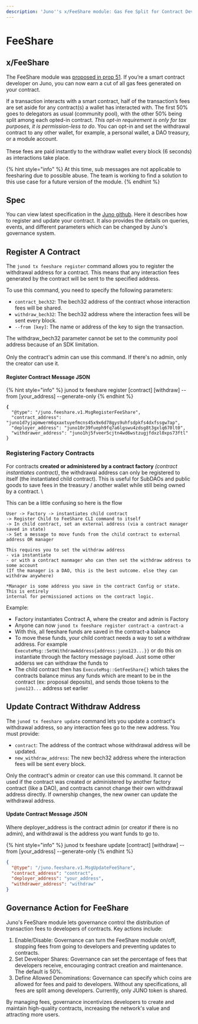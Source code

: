 ```yaml
---
description: 'Juno''s x/FeeShare module: Gas Fee Split for Contract Developers'
---
```


# FeeShare

## x/FeeShare

The FeeShare module was [proposed in prop 51](https://www.mintscan.io/juno/proposals/51). If you’re a smart contract developer on Juno, you can now earn a cut of all gas fees generated on your contract.

If a transaction interacts with a smart contract, half of the transaction’s fees are set aside for any contract(s) a wallet has interacted with. The first 50% goes to delegators as usual (community pool), with the other 50% being split among each opted-in contract. _This opt-in requirement is only for tax purposes, it is permission-less to do_. You can opt-in and set the withdrawal contract to any other wallet, for example, a personal wallet, a DAO treasury, or a module account.\
\
These fees are paid instantly to the withdraw wallet every block (6 seconds) as interactions take place.

{% hint style="info" %}
At this time, sub messages are not applicable to feesharing due to possible abuse. The team is working to find a solution to this use case for a future version of the module.
{% endhint %}

## Spec

You can view latest specification in the [Juno github](https://github.com/CosmosContracts/juno/tree/main/x/feeshare/spec). Here it describes how to register and update your contract. It also provides the details on queries, events, and different parameters which can be changed by Juno's governance system.

## Register A Contract

The `junod tx feeshare register` command allows you to register the withdrawal address for a contract. This means that any interaction fees generated by the contract will be sent to the specified address.

To use this command, you need to specify the following parameters:

* `contract_bech32`: The bech32 address of the contract whose interaction fees will be shared.
* `withdraw_bech32`: The bech32 address where the interaction fees will be sent every block.
* `--from [key]`: The name or address of the key to sign the transaction.

The withdraw\_bech32 parameter cannot be set to the community pool address because of an SDK limitation. \
\
Only the contract's admin can use this command. If there's no admin, only the creator can use it.

#### Register Contract Message JSON

{% hint style="info" %}
junod tx feeshare register \[contract] \[withdraw] --from \[your\_address] --generate-only
{% endhint %}

<pre class="language-json"><code class="lang-json"><strong>{
</strong>  "@type": "/juno.feeshare.v1.MsgRegisterFeeShare",
  "contract_address": "juno1d7yjapmwerm6qxaxtuyefmcns45x9x6d78gys9uhfsdpkfs4dxfssgw7ap",
  "deployer_address": "juno10r39fueph9fq7a6lgswu4zdsg8t3gxlq670lt0",
  "withdrawer_address": "juno1hj5fveer5cjtn4wd6wstzugjfdxzl0xps73ftl"
}
</code></pre>

### Registering Factory Contracts

For contracts **created or administered by a contract factory** _(contract instantiates contract)_, the withdrawal address can only be registered to itself (the instantiated child contract). This is useful for SubDAOs and public goods to save fees in the treasury / another wallet while still being owned by a contract. \


This can be a little confusing so here is the flow

```
User -> Factory -> instantiates child contract
-> Register Child to FeeShare CLI command to itself 
-> In child contract, set an external address (via a contract manager saved in state)
-> Set a message to move funds from the child contract to external address OR manager

This requires you to set the withdraw address 
- via instantiate
- or with a contract manmager who can then set the withdraw address to some account
(If the manager is a DAO, this is the best outcome. else they can withdraw anywhere)

*Manager is some address you save in the contract Config or state. This is entirely
internal for permissioned actions on the contract logic.
```

Example:

* Factory instantiates Contract A, where the creator and admin is Factory
* Anyone can now `junod tx feeshare register contract-a contract-a`
* With this, all feeshare funds are saved in the contract-a balance
* To move these funds, your child contract needs a way to set a withdraw address. For example `ExecuteMsg::SetWithdrawAddress{address:juno123...}}` or do this on instantiate through the factory message payload. Just some other adderss we can withdraw the funds to
* The child contract then has `ExecuteMsg::GetFeeShare{}` which takes the contracts balance minus any funds which are meant to be in the contract (ex: proposal deposits), and sends those tokens to the `juno123...` address set earlier

## Update Contract Withdraw Address

The `junod tx feeshare update` command lets you update a contract's withdrawal address, so any interaction fees go to the new address. You must provide:

* `contract`: The address of the contract whose withdrawal address will be updated.
* `new_withdraw_address`: The new bech32 address where the interaction fees will be sent every block.

Only the contract's admin or creator can use this command. It cannot be used if the contract was created or administered by another factory contract (like a DAO), and contracts cannot change their own withdrawal address directly. If ownership changes, the new owner can update the withdrawal address.

#### Update Contract Message JSON

Where deployer\_address is the contract admin (or creator if there is no admin), and withdrawal is the address you want funds to go to.

{% hint style="info" %}
junod tx feeshare update \[contract] \[withdraw] --from \[your\_address] --generate-only
{% endhint %}

```json
{
  "@type": "/juno.feeshare.v1.MsgUpdateFeeShare",
  "contract_address": "contract",
  "deployer_address": "your_address",
  "withdrawer_address": "withdraw"
}
```

## Governance Action for FeeShare

Juno's FeeShare module lets governance control the distribution of transaction fees to developers of contracts. Key actions include:

1. Enable/Disable: Governance can turn the FeeShare module on/off, stopping fees from going to developers and preventing updates to contracts.
2. Set Developer Shares: Governance can set the percentage of fees that developers receive, encouraging contract creation and maintenance. The default is 50%.
3. Define Allowed Denominations: Governance can specify which coins are allowed for fees and paid to developers. Without any specifications, all fees are split among developers. Currently, only JUNO token is shared.

By managing fees, governance incentivizes developers to create and maintain high-quality contracts, increasing the network's value and attracting more users.
